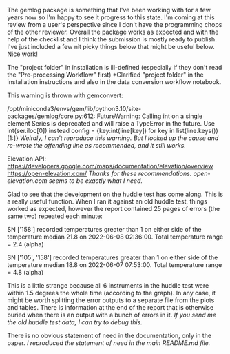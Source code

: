 The gemlog package is something that I've been working with for a few years now so I'm happy to see it progress to this state. I'm coming at this review from a user's perspective since I don't have the programming chops of the other reviewer. Overall the package works as expected and with the help of the checklist and I think the submission is mostly ready to publish. I've just included a few nit picky things below that might be useful below. Nice work!

The "project folder" in installation is ill-defined (especially if they don't read the "Pre-processing Workflow" first)
*Clarified "project folder" in the installation instructions and also in the data conversion workflow notebook.

This warning is thrown with gemconvert:

/opt/miniconda3/envs/gem/lib/python3.10/site-packages/gemlog/core.py:612: FutureWarning: Calling int on a single element Series is deprecated and will raise a TypeError in the future. Use int(ser.iloc[0]) instead
config = {key:int(line[key]) for key in list(line.keys())[1:]}
*Weirdly, I can't reproduce this warning. But I looked up the cause and re-wrote the offending line as recommended, and it still works.*

Elevation API:
https://developers.google.com/maps/documentation/elevation/overview
https://open-elevation.com/
*Thanks for these recommendations. open-elevation.com seems to be exactly what I need.*

Glad to see that the development on the huddle test has come along. This is a really useful function. When I ran it against an old huddle test, things worked as expected, however the report contained 25 pages of errors (the same two) repeated each minute:

SN ['158'] recorded temperatures greater than 1 on either side of the temperature median 21.8 on 2022-06-08 02:36:00. Total temperature range = 2.4 (alpha)

SN ['105', '158'] recorded temperatures greater than 1 on either side of the temperature median 18.8 on 2022-06-07 07:53:00. Total temperature range = 4.8 (alpha)

This is a little strange because all 6 instruments in the huddle test were within 1.5 degrees the whole time (according to the graph). In any case, it might be worth splitting the error outputs to a separate file from the plots and tables. There is information at the end of the report that is otherwise buried when there is an output with a bunch of errors in it.
*If you send me the old huddle test data, I can try to debug this.*

There is no obvious statement of need in the documentation, only in the paper.
*I reproduced the statement of need in the main README.md file.*